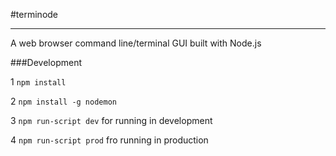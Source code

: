 #terminode
****

A web browser command line/terminal GUI built with Node.js


###Development

1 ```npm install```

2 ```npm install -g nodemon```

3 ```npm run-script dev``` for running in development

4 ```npm run-script prod``` fro running in production


